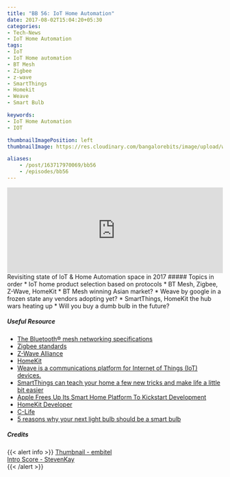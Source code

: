 ```yaml
---
title: "BB 56: IoT Home Automation"
date: 2017-08-02T15:04:20+05:30
categories:
- Tech-News
- IoT Home Automation
tags:
- IoT
- IoT Home automation
- BT Mesh
- Zigbee
- z-wave
- SmartThings
- Homekit
- Weave
- Smart Bulb

keywords:
- IoT Home Automation
- IOT

thumbnailImagePosition: left
thumbnailImage: https://res.cloudinary.com/bangalorebits/image/upload/w_400,h_400,c_fill,r_max/v1517410344/bb-episode-assets/bb56-thumbnail.bmp

aliases:
    - /post/163717970069/bb56
    - /episodes/bb56
---
```

<iframe frameborder='0' height='200px' scrolling='no' seamless src='https://embed.simplecast.com/a5bbc4a5?color=f5f5f5' width='100%'></iframe>
<BR>
Revisiting state of IoT & Home Automation space in 2017
<!--more-->
##### Topics in order
*  IoT home product selection based on protocols
*  BT Mesh, Zigbee, Z-Wave, HomeKit
*  BT Mesh winning Asian market?
*  Weave by google in a frozen state any vendors adopting yet?
*  SmartThings, HomeKit the hub wars heating up  
*  Will you buy a dumb bulb in the future?

##### Useful Resource
*   [The Bluetooth® mesh networking specifications](“https://www.bluetooth.com/specifications/mesh-specifications")
*   [Zigbee standards](“https://www.zigbee.org/zigbeealliance/developing-standards/")
*   [Z-Wave Alliance](“https://z-wavealliance.org")
*   [HomeKit](“https://www.apple.com/in/ios/home/")
*   [Weave is a communications platform for Internet of Things (IoT) devices.](https://developers.google.com/weave/)
*   [SmartThings can teach your home a few new tricks and make life a little bit easier](https://www.smartthings.com/uses/)
*   [Apple Frees Up Its Smart Home Platform To Kickstart Development](https://www.forbes.com/sites/aarontilley/2017/06/07/apple-homekit-wwdc-2017-update/#8bef65612839)
*   [HomeKit Developer](https://developer.apple.com/homekit/)
*   [C-Life](https://www.cbyge.com/products/c-life)
*   [5 reasons why your next light bulb should be a smart bulb](https://www.cnet.com/how-to/why-your-next-light-bulb-should-be-a-smart-bulb/)

##### Credits

{{< alert info  >}}
  [Thumbnail - embitel](embitel.com) <BR>
  [Intro Score - StevenKay](https://plus.google.com/+StevenKay_Detachment)<BR>
{{< /alert >}}
